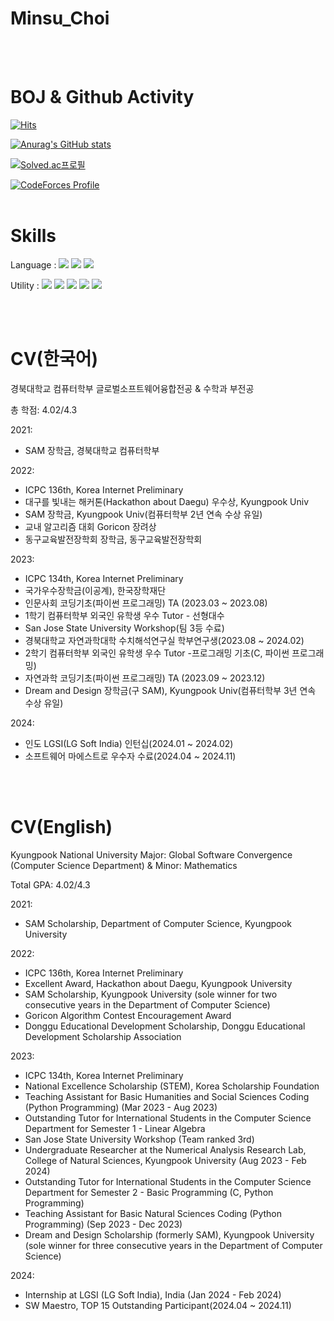 # Minsu_Choi

<br><br>

# BOJ & Github Activity
[![Hits](https://hits.seeyoufarm.com/api/count/incr/badge.svg?url=https%3A%2F%2Fgithub.com%2FMinsuchoi-1999&count_bg=%2379C83D&title_bg=%23555555&icon=&icon_color=%23E7E7E7&title=hits&edge_flat=false)](https://hits.seeyoufarm.com)

[![Anurag's GitHub stats](https://github-readme-stats.vercel.app/api?username=Minsuchoi-1999&show_icons=true&theme=radical)](https://github.com/anuraghazra/github-readme-stats)

[![Solved.ac프로필](http://mazassumnida.wtf/api/v2/generate_badge?boj=minsu_choi)](https://solved.ac/minsu_choi)

[![CodeForces Profile](https://cf.leed.at?id=minsu_choi)](https://codeforces.com/profile/minsu_choi)
<br><br>


# Skills

Language : 
<img src="https://img.shields.io/badge/C-A8B9CC?style=for-the-badge&logo=C&logoColor=white">
<img src="https://img.shields.io/badge/C++-00599C?style=for-the-badge&logo=C++&logoColor=white">
<img src="https://img.shields.io/badge/Python-3776AB?style=for-the-badge&logo=Python&logoColor=white">

Utility : 
<img src="https://img.shields.io/badge/Git-F05032?style=for-the-badge&logo=Git&logoColor=white">
<img src="https://img.shields.io/badge/Docker-2496ED?style=for-the-badge&logo=Docker&logoColor=white">
<img src="https://img.shields.io/badge/Ubuntu-E95420?style=for-the-badge&logo=Ubuntu&logoColor=white">
<img src="https://img.shields.io/badge/Eclipse IDE-2C2255?style=for-the-badge&logo=Eclipse IDE&logoColor=white">
<img src="https://img.shields.io/badge/Sourcetree-0052CC?style=for-the-badge&logo=Sourcetree&logoColor=white">

<br><br>


# CV(한국어)

경북대학교 컴퓨터학부 글로벌소프트웨어융합전공 & 수학과 부전공

총 학점: 4.02/4.3

2021:
- SAM 장학금, 경북대학교 컴퓨터학부

2022:
- ICPC 136th, Korea Internet Preliminary
- 대구를 빛내는 해커톤(Hackathon about Daegu) 우수상, Kyungpook Univ
- SAM 장학금, Kyungpook Univ(컴퓨터학부 2년 연속 수상 유일)
- 교내 알고리즘 대회 Goricon 장려상
- 동구교육발전장학회 장학금, 동구교육발전장학회

2023:
- ICPC 134th, Korea Internet Preliminary
- 국가우수장학금(이공계), 한국장학재단
- 인문사회 코딩기초(파이썬 프로그래밍) TA (2023.03 ~ 2023.08)
- 1학기 컴퓨터학부 외국인 유학생 우수 Tutor - 선형대수
- San Jose State University Workshop(팀 3등 수료)
- 경북대학교 자연과학대학 수치해석연구실 학부연구생(2023.08 ~ 2024.02)
- 2학기 컴퓨터학부 외국인 유학생 우수 Tutor -프로그래밍 기초(C, 파이썬 프로그래밍)
- 자연과학 코딩기초(파이썬 프로그래밍) TA (2023.09 ~ 2023.12)
- Dream and Design 장학금(구 SAM), Kyungpook Univ(컴퓨터학부 3년 연속 수상 유일)

2024:
- 인도 LGSI(LG Soft India) 인턴십(2024.01 ~ 2024.02)
- 소프트웨어 마에스트로 우수자 수료(2024.04 ~ 2024.11)
  
<br><br>


# CV(English)

Kyungpook National University
Major: Global Software Convergence (Computer Science Department) & Minor: Mathematics

Total GPA: 4.02/4.3

2021:
- SAM Scholarship, Department of Computer Science, Kyungpook University

2022:
- ICPC 136th, Korea Internet Preliminary
- Excellent Award, Hackathon about Daegu, Kyungpook University
- SAM Scholarship, Kyungpook University (sole winner for two consecutive years in the Department of Computer Science)
- Goricon Algorithm Contest Encouragement Award
- Donggu Educational Development Scholarship, Donggu Educational Development Scholarship Association

2023:
- ICPC 134th, Korea Internet Preliminary
- National Excellence Scholarship (STEM), Korea Scholarship Foundation
- Teaching Assistant for Basic Humanities and Social Sciences Coding (Python Programming) (Mar 2023 - Aug 2023)
- Outstanding Tutor for International Students in the Computer Science Department for Semester 1 - Linear Algebra
- San Jose State University Workshop (Team ranked 3rd)
- Undergraduate Researcher at the Numerical Analysis Research Lab, College of Natural Sciences, Kyungpook University (Aug 2023 - Feb 2024)
- Outstanding Tutor for International Students in the Computer Science Department for Semester 2 - Basic Programming (C, Python Programming)
- Teaching Assistant for Basic Natural Sciences Coding (Python Programming) (Sep 2023 - Dec 2023)
- Dream and Design Scholarship (formerly SAM), Kyungpook University (sole winner for three consecutive years in the Department of Computer Science)

2024:
- Internship at LGSI (LG Soft India), India (Jan 2024 - Feb 2024)
- SW Maestro, TOP 15 Outstanding Participant(2024.04 ~ 2024.11)
